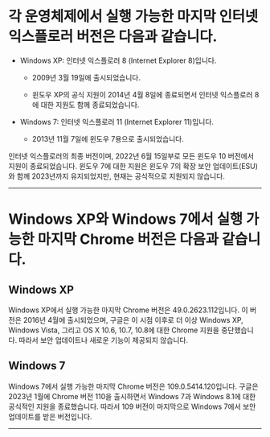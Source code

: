 # 각 운영체제에서 실행 가능한 마지막 인터넷 익스플로러 버전은 다음과 같습니다.

- Windows XP: 인터넷 익스플로러 8 (Internet Explorer 8)입니다.

  - 2009년 3월 19일에 출시되었습니다.

  - 윈도우 XP의 공식 지원이 2014년 4월 8일에 종료되면서 인터넷 익스플로러 8에 대한 지원도 함께 종료되었습니다.

- Windows 7: 인터넷 익스플로러 11 (Internet Explorer 11)입니다.

  - 2013년 11월 7일에 윈도우 7용으로 출시되었습니다.

인터넷 익스플로러의 최종 버전이며, 2022년 6월 15일부로 모든 윈도우 10 버전에서 지원이 종료되었습니다. 윈도우 7에 대한 지원은 윈도우 7의 확장 보안 업데이트(ESU)와 함께 2023년까지 유지되었지만, 현재는 공식적으로 지원되지 않습니다.


---


# Windows XP와 Windows 7에서 실행 가능한 마지막 Chrome 버전은 다음과 같습니다.

## Windows XP

Windows XP에서 실행 가능한 마지막 Chrome 버전은 49.0.2623.112입니다. 이 버전은 2016년 4월에 출시되었으며, 구글은 이 시점 이후로 더 이상 Windows XP, Windows Vista, 그리고 OS X 10.6, 10.7, 10.8에 대한 Chrome 지원을 중단했습니다. 따라서 보안 업데이트나 새로운 기능이 제공되지 않습니다.

## Windows 7

Windows 7에서 실행 가능한 마지막 Chrome 버전은 109.0.5414.120입니다. 구글은 2023년 1월에 Chrome 버전 110을 출시하면서 Windows 7과 Windows 8.1에 대한 공식적인 지원을 종료했습니다. 따라서 109 버전이 마지막으로 Windows 7에서 보안 업데이트를 받은 버전입니다.


---
